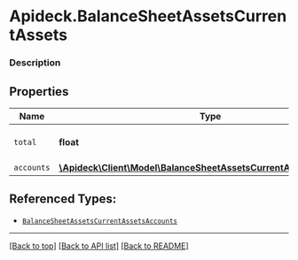 # Apideck.BalanceSheetAssetsCurrentAssets

### Description

## Properties
Name | Type | Description | Notes
------------ | ------------- | ------------- | -------------
`total` | **float** | Total current assets | 
`accounts` | [**\Apideck\Client\Model\BalanceSheetAssetsCurrentAssetsAccounts[]**](BalanceSheetAssetsCurrentAssetsAccounts.md) |  | 





## Referenced Types:

* [`BalanceSheetAssetsCurrentAssetsAccounts`](BalanceSheetAssetsCurrentAssetsAccounts.md)

---

[[Back to top]](#) [[Back to API list]](../../../../README.md#documentation-for-api-endpoints) [[Back to README]](../../../../README.md)


